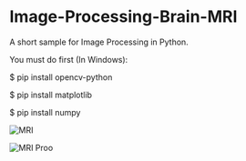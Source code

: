 # Image-Processing-Brain-MRI

A short sample for Image Processing in Python.

You must do first (In Windows):

$ pip install opencv-python

$ pip install matplotlib

$ pip install numpy


![MRI](https://user-images.githubusercontent.com/74653444/120916623-e6e8c600-c6bf-11eb-9700-2941a9bfc391.png)



![MRI Proo](https://user-images.githubusercontent.com/74653444/120916684-34fdc980-c6c0-11eb-9697-8664d2265c1b.png)


